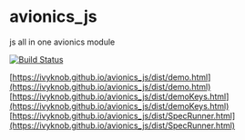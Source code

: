 # avionics_js
js all in one avionics module

[![Build Status](https://travis-ci.org/ivyknob/avionics_js.svg?branch=master)](https://travis-ci.org/ivyknob/avionics_js)

[https://ivyknob.github.io/avionics_js/dist/demo.html](https://ivyknob.github.io/avionics_js/dist/demo.html)  
[https://ivyknob.github.io/avionics_js/dist/demoKeys.html](https://ivyknob.github.io/avionics_js/dist/demoKeys.html)  
[https://ivyknob.github.io/avionics_js/dist/SpecRunner.html](https://ivyknob.github.io/avionics_js/dist/SpecRunner.html)  
